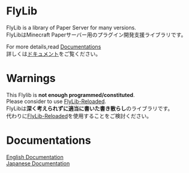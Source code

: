 # FlyLib

FlyLib is a library of Paper Server for many versions.
<br/>
FlyLibはMinecraft Paperサーバー用のプラグイン開発支援ライブラリです。

For more details,read [Documentations](https://github.com/TeamKun/FlyLib/tree/flylib-1#documentations)
<br/>
詳しくは[ドキュメント](https://github.com/TeamKun/FlyLib/tree/flylib-1#documentations)をご覧ください。

# Warnings

This Flylib is **not enough programmed/constituted**.
<br/>
Please consider to use [FlyLib-Reloaded](https://github.com/TeamKun/flylib-reloaded).
<br/>
FlyLibは**深く考えられずに適当に書いた書き散らし**のライブラリです。
<br/>
代わりに[FlyLib-Reloaded](https://github.com/TeamKun/flylib-reloaded)を使用することをご検討ください。

# Documentations

[English Documentation](https://github.com/TeamKun/FlyLib/blob/main/en.md)
<br/>
[Japanese Documentation](https://github.com/TeamKun/FlyLib/blob/main/jp.md)